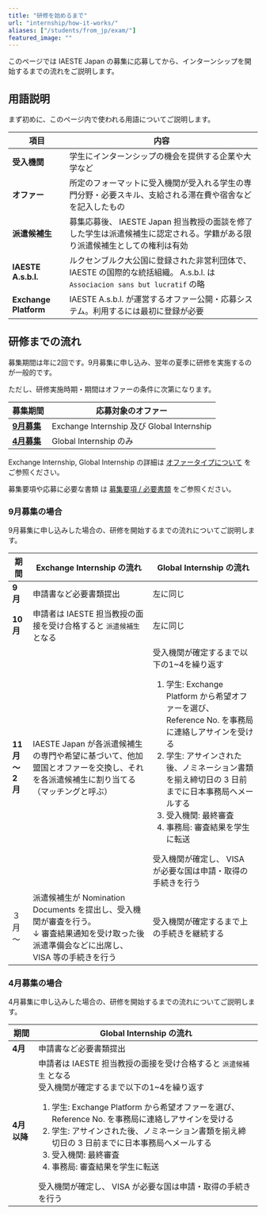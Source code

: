 ```yaml
---
title: "研修を始めるまで"
url: "internship/how-it-works/"
aliases: ["/students/from_jp/exam/"]
featured_image: ""
---
```

このページでは IAESTE Japan の募集に応募してから、インターンシップを開始するまでの流れをご説明します。

## 用語説明

まず初めに、このページ内で使われる用語についてご説明します。

| 項目                    | 内容   |
| ---------------------- | ----- |
| **受入機関**            | 学生にインターンシップの機会を提供する企業や大学など |
| **オファー**             | 所定のフォーマットに受入機関が受入れる学生の専門分野・必要スキル、支給される滞在費や宿舎などを記入したもの |
| **派遣候補生**          | 募集応募後、 IAESTE Japan 担当教授の面談を修了した学生は派遣候補生に認定される。学籍がある限り派遣候補生としての権利は有効 |
| **IAESTE A.s.b.l.**   | ルクセンブルク大公国に登録された非営利団体で、 IAESTE の国際的な統括組織。 A.s.b.l. は `Associacion sans but lucratif` の略 |
| **Exchange Platform** | IAESTE A.s.b.l. が運営するオファー公開・応募システム。利用するには最初に登録が必要 |

## 研修までの流れ

募集期間は年に2回です。9月募集に申し込み、翌年の夏季に研修を実施するのが一般的です。

ただし、研修実施時期・期間はオファーの条件に次第になります。

| 募集期間 | 応募対象のオファー |
| ------ | ------- |
| **[9月募集](#9月募集の場合)** | Exchange Internship 及び Global Internship |
| **[4月募集](#4月募集の場合)**  | Global Internship のみ |

Exchange Internship, Global Internship の詳細は [オファータイプについて](offers.md) をご参照ください。

募集要項や応募に必要な書類 は [募集要項 / 必要書類](required-docs.md) をご参照ください。

### 9月募集の場合

9月募集に申し込みした場合の、研修を開始するまでの流れについてご説明します。

| 期間      | Exchange Internship の流れ           | Global Internship の流れ |
| -------- | ----------------------------------- | ----------------------- |
| **9月**      | 申請書など必要書類提出                  | 左に同じ                  |
| **10月**     | 申請者は IAESTE 担当教授の面接を受け合格すると `派遣候補生` となる | 左に同じ |
| **11月～<br>2月**  | IAESTE Japan が各派遣候補生の専門や希望に基づいて、他加盟国とオファーを交換し、それを各派遣候補生に割り当てる（マッチングと呼ぶ） | 受入機関が確定するまで以下の1~4を繰り返す<ol><li>学生: Exchange Platform から希望オファーを選び、 Reference No. を事務局に連絡しアサインを受ける</li><li>学生: アサインされた後、ノミネーション書類を揃え締切日の 3 日前までに日本事務局へメールする</li><li>受入機関: 最終審査</li><li>事務局: 審査結果を学生に転送</li></ol>受入機関が確定し、 VISA が必要な国は申請・取得の手続きを行う |
| ３月<br>～  | 派遣候補生が Nomination Documents を提出し、受入機関が審査を行う。<br>↓ 審査結果通知を受け取った後<br>派遣準備会などに出席し、 VISA 等の手続きを行う | 受入機関が確定するまで上の手続きを継続する |

### 4月募集の場合

4月募集に申し込みした場合の、研修を開始するまでの流れについてご説明します。

| 期間      | Global Internship の流れ             |
| -------- | ----------------------------------- |
| **4月**      | 申請書など必要書類提出                  |
| **4月以降**    | 申請者は IAESTE 担当教授の面接を受け合格すると `派遣候補生` となる<br>受入機関が確定するまで以下の1~4を繰り返す<ol><li>学生: Exchange Platform から希望オファーを選び、 Reference No. を事務局に連絡しアサインを受ける</li><li>学生: アサインされた後、ノミネーション書類を揃え締切日の 3 日前までに日本事務局へメールする</li><li>受入機関: 最終審査</li><li>事務局: 審査結果を学生に転送</li></ol>受入機関が確定し、 VISA が必要な国は申請・取得の手続きを行う |
